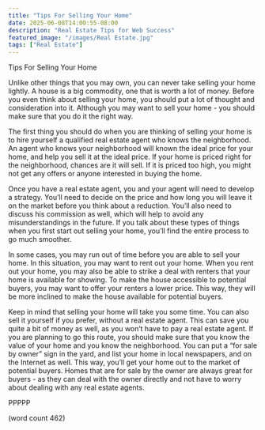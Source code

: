 ```yaml
---
title: "Tips For Selling Your Home"
date: 2025-06-08T14:00:55-08:00
description: "Real Estate Tips for Web Success"
featured_image: "/images/Real Estate.jpg"
tags: ["Real Estate"]
---
```


Tips For Selling Your Home

Unlike other things that you may own, you can never take selling your home lightly.  A house is a big commodity, one that is worth a lot of money.  Before you even think about selling your home, you should put a lot of thought and consideration into it.  Although you may want to sell your home - you should make sure that you do it the right way.

The first thing you should do when you are thinking of selling your home is to hire yourself a qualified real estate agent who knows the neighborhood.  An agent who knows your neighborhood will known the ideal price for your home, and help you sell it at the ideal price.  If your home is priced right for the neighborhood, chances are it will sell.  If it is priced too high, you might not get any offers or anyone interested in buying the home.

Once you have a real estate agent, you and your agent will need to develop a strategy.  You’ll need to decide on the price and how long you will leave it on the market before you think about a reduction.  You’ll also need to discuss his commission as well, which will help to avoid any misunderstandings in the future.  If you talk about these types of things when you first start out selling your home, you’ll find the entire process to go much smoother.

In some cases, you may run out of time before you are able to sell your home.  In this situation, you may want to rent out your home.  When you rent out your home, you may also be able to strike a deal with renters that your home is available for showing.  To make the house accessible to potential buyers, you may want to offer your renters a lower price.  This way, they will be more inclined to make the house available for potential buyers.

Keep in mind that selling your home will take you some time. You can also sell it yourself if you prefer, without a real estate agent.  This can save you quite a bit of money as well, as you won’t have to pay a real estate agent.  If you are planning to go this route, you should make sure that you know the value of your home and you know the neighborhood.  You can put a “for sale by owner” sign in the yard, and list your home in local newspapers, and on the Internet as well.  This way, you’ll get your home out to the market of potential buyers.  Homes that are for sale by the owner are always great for buyers - as they can deal with the owner directly and not have to worry about dealing with any real estate agents.

PPPPP

(word count 462)
